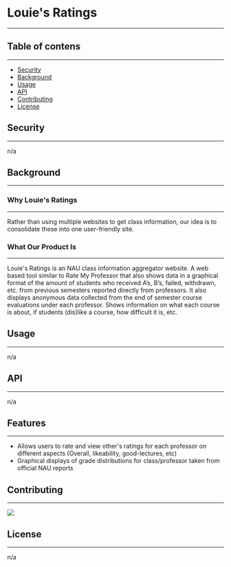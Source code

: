 # Louie's Ratings
---

## Table of contens
---
- [Security](#security)
- [Background](#background)
- [Usage](#usage)
- [API](#api)
- [Contributing](#contributing)
- [License](#license)

## Security
---
n/a

## Background
---
### Why Louie's Ratings
---
Rather than using multiple websites to get class information, our idea is to consolidate these into one user-friendly site.
### What Our Product Is
---
Louie's Ratings is an NAU class information aggregator website. A web based tool similar to Rate My Professor that also shows data in a graphical format of the amount of students who received A’s, B’s, failed, withdrawn, etc. from previous semesters reported directly from professors. It also displays anonymous data collected from the end of semester course evaluations under each professor. Shows information on what each course is about, if students (dis)like a course, how difficult it is, etc.

## Usage
---
n/a

## API
---
n/a

## Features
---
- Allows users to rate and view other's ratings for each professor on different aspects (Overall, likeability, good-lectures, etc)
- Graphical displays of grade distributions for class/professor taken from official NAU reports


## Contributing
---
<a href="https://github.com/jeffreyHoelzel/LouiesRatings/graphs/contributors">
  <img src="https://contrib.rocks/image?repo=jeffreyHoelzel/LouiesRatings" />
</a>

## License
---
n/a
